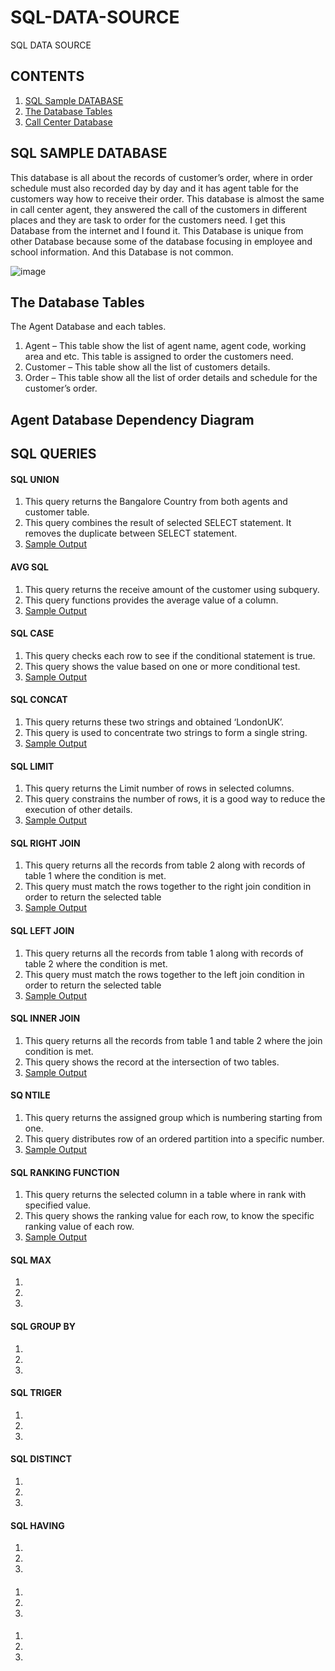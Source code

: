 # SQL-DATA-SOURCE
SQL DATA SOURCE 

## CONTENTS
 1. [SQL Sample DATABASE](https://github.com/jjati/SQL-DATA-SOURCE#sql-data-source)
 2. [The Database Tables]()
 3. [Call Center Database]()
 








## SQL SAMPLE DATABASE
This database is all about the records of customer’s order, where in order schedule must also recorded day by day and it has agent table for the customers way how to receive their order. This database is almost the same in call center agent, they answered the call of the customers in different places and they are task to order for the customers need. I get this Database from the internet and I found it. This Database is unique from other Database because some of the database focusing in employee and school information. And this Database is not common. 

![image](https://user-images.githubusercontent.com/73151103/103191378-c0b63300-48a2-11eb-9d14-e4a5d1787fca.png)

##  The Database Tables
 
 The Agent Database and each tables.
   1.  Agent – This table show the list of agent name, agent code, working area and etc. This table is assigned to order the customers need. 
   2.  Customer – This table show all the list of customers details.
   3.  Order – This table show all the list of order details and schedule for the customer’s order.
 
## Agent Database Dependency Diagram
## SQL QUERIES

#### SQL UNION
  1. This query returns the Bangalore Country from both agents and customer table.
  2. This query combines the result of selected SELECT statement. It removes the duplicate
      between SELECT statement. 
  3. [Sample Output](/query.md)
#### AVG SQL
  1. This query returns the receive amount of the customer using subquery.
  2. This query functions provides the average value of a column.
  3. [Sample Output](/query.md) 
#### SQL CASE
  1. This query checks each row to see if the conditional statement is true.
  2. This query shows the value based on one or more conditional test.
  3. [Sample Output](/query.md) 
#### SQL CONCAT 
  1. This query returns these two strings and obtained ‘LondonUK’.
  2. This query is used to concentrate two strings to form a single string. 
  3. [Sample Output](/query.md)
#### SQL LIMIT 
  1. This query returns the Limit number of rows in selected columns.
  2. This query constrains the number of rows, it is a good way to reduce the execution of other details.
  3. [Sample Output](/query.md)
#### SQL RIGHT JOIN
  1. This query returns all the records from table 2 along with records of table 1 where the condition is met.
  2. This query must match the rows together to the right join condition in order to return the selected table 
  3. [Sample Output](/query.md)
#### SQL LEFT JOIN
  1. This query returns all the records from table 1 along with records of table 2 where the condition is met.
  2. This query must match the rows together to the left join condition in order to return the selected table
  3. [Sample Output](/query.md)
#### SQL INNER JOIN
  1. This query returns all the records from table 1 and table 2 where the join condition is met.
  2. This query shows the record at the intersection of two tables.
  3. [Sample Output](/query.md)
#### SQ NTILE
  1. This query returns the assigned group which is numbering starting from one.
  2. This query distributes row of an ordered partition into a specific number.
  3. [Sample Output](/query.md)
#### SQL RANKING FUNCTION
  1. This query returns the selected column in a table where in rank with specified value.
  2. This query shows the ranking value for each row, to know the specific ranking value of each row.
  3. [Sample Output](/query.md)
#### SQL MAX
  1.
  2.
  3.
#### SQL GROUP BY
  1.
  2.
  3.
#### SQL TRIGER
  1.
  2.
  3.
#### SQL DISTINCT
  1.
  2.
  3.
#### SQL HAVING
  1.
  2.
  3.
####
  1.
  2.
  3.
####
  1.
  2.
  3.
####
####
####
####
####


